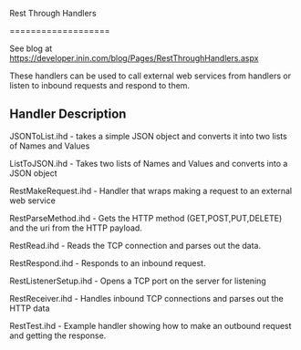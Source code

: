 Rest Through Handlers

===================


See blog at https://developer.inin.com/blog/Pages/RestThroughHandlers.aspx

These handlers can be used to call external web services from handlers or listen to inbound requests and respond to them.

Handler Description
-------------------

JSONToList.ihd - takes a simple JSON object and converts it into two lists of Names and Values

ListToJSON.ihd - Takes two lists of Names and Values and converts into a JSON object

RestMakeRequest.ihd - Handler that wraps making a request to an external web service

RestParseMethod.ihd - Gets the HTTP method (GET,POST,PUT,DELETE) and the uri from the HTTP payload.

RestRead.ihd - Reads the TCP connection and parses out the data.

RestRespond.ihd - Responds to an inbound request.


RestListenerSetup.ihd - Opens a TCP port on the server for listening

RestReceiver.ihd - Handles inbound TCP connections and parses out the HTTP data

RestTest.ihd - Example handler showing how to make an outbound request and getting the response. 
